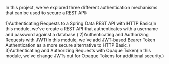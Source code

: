 In this project, we've explored three different authentication mechanisms that can be used to secure a REST API:<br><br>
1)Authenticating Requests to a Spring Data REST API with HTTP Basic(In this module, we've create a REST API that authenticates with a username and password against a database.)
2)Authenticating and Authorizing Requests with JWT(In this module, we've add JWT-based Bearer Token Authentication as a more secure alternative to HTTP Basic.)
3)Authenticating and Authorizing Requests with Opaque Token(In this module, we've change JWTs out for Opaque Tokens for additional security.)
